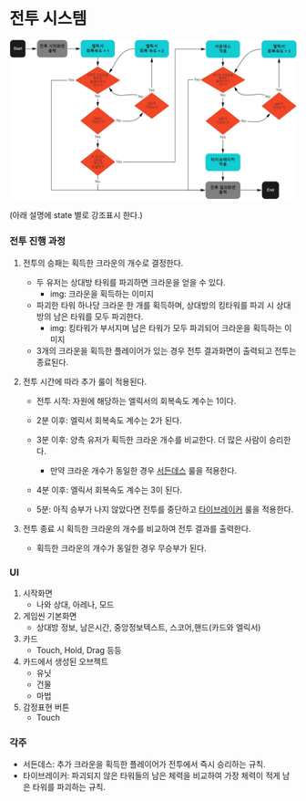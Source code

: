 # 전투 시스템
<img src = "../Image/Flowchart/battle_sys_og.jpg">

(아래 설명에 state 별로 강조표시 한다.)

### 전투 진행 과정
1. 전투의 승패는 획득한 크라운의 개수로 결정한다.
    - 두  유저는 상대방 타워를 파괴하면 크라운을 얻을 수 있다.
        - img: 크라운을 획득하는 이미지
    - 파괴한 타워 하나당 크라운 한 개를 획득하며, 상대방의 킹타워를 파괴 시 상대방의 남은 타워를 모두 파괴한다.
        - img: 킹타워가 부서지며 남은 타워가 모두 파괴되어 크라운을 획득하는 이미지
    - 3개의 크라운을 획득한 플레이어가 있는 경우 전투 결과화면이 출력되고 전투는 종료된다.

1. 전투 시간에 따라 추가 룰이 적용된다.
    - 전투 시작: 자원에 해당하는 엘릭서의 회복속도 계수는 1이다.
    - 2분 이후: 엘릭서 회복속도 계수는 2가 된다.
    - 3분 이후: 양측 유저가 획득한 크라운 개수를 비교한다. 더 많은 사람이 승리한다.
        - 만약 크라운 개수가 동일한 경우 [서든데스](#각주) 룰을 적용한다.
        
    - 4분 이후: 엘릭서 회복속도 계수는 3이 된다.
    - 5분: 아직 승부가 나지 않았다면 전투를 중단하고 [타이브레이커](#각주) 룰을 적용한다.

1. 전투 종료 시 획득한 크라운의 개수를 비교하여 전투 결과를 출력한다.
    - 획득한 크라운의 개수가 동일한 경우 무승부가 된다.

### UI
1. 시작화면
    - 나와 상대, 아레나, 모드
1. 게임씬 기본화면
    - 상대방 정보, 남은시간, 중앙정보텍스트, 스코어,핸드(카드와 엘릭서)
1. 카드
    - Touch, Hold, Drag 등등
1. 카드에서 생성된 오브젝트
    - 유닛
    - 건물
    - 마법
1. 감정표현 버튼
    - Touch

### 각주
- 서든데스: 추가 크라운을 획득한 플레이어가 전투에서 즉시 승리하는 규칙.
- 타이브레이커: 파괴되지 않은 타워들의 남은 체력을 비교하여 가장 체력이 적게 남은 타워를 파괴하는 규칙.